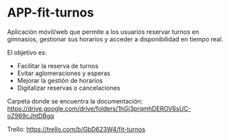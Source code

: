 # APP-fit-turnos
Aplicación móvil/web que permite a los usuarios reservar turnos en gimnasios, gestionar sus horarios y acceder a disponibilidad en tiempo real.

El objetivo es:
- Facilitar la reserva de turnos
- Evitar aglomeraciones y esperas
- Mejorar la gestión de horarios
- Digitalizar reservas o cancelaciones



Carpeta donde se encuentra la documentación:
https://drive.google.com/drive/folders/1hGj3prqmhDEROV6sUC-oZ969cJhtDBgq

Trello:
https://trello.com/b/GbD623W4/fit-turnos

